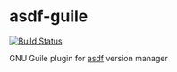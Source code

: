 # asdf-guile

[![Build Status](https://travis-ci.org/indiebrain/asdf-guile.svg?branch=master)](https://travis-ci.org/indiebrain/asdf-guile)

GNU Guile plugin for [asdf](https://github.com/asdf-vm/asdf) version manager
